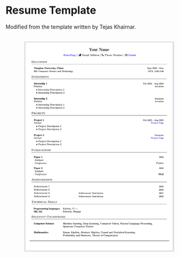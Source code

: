 # Resume Template

Modified from the template written by Tejas Khairnar.

<p align="center">
    <br>
    <img src="resume_template.png" width="80%"/>
    <br>
</p>
